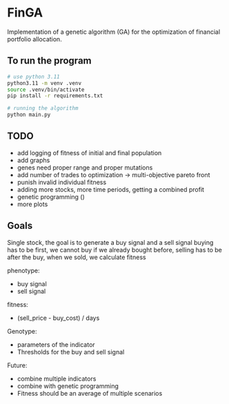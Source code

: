 # FinGA
Implementation of a genetic algorithm (GA) for the optimization of financial portfolio allocation.

## To run the program
```bash
# use python 3.11
python3.11 -m venv .venv
source .venv/bin/activate
pip install -r requirements.txt

# running the algorithm
python main.py
```

## TODO
- add logging of fitness of initial and final population
- add graphs
- genes need proper range and proper mutations
- add number of trades to optimization -> multi-objective pareto front
- punish invalid individual fitness
- adding more stocks, more time periods, getting a combined profit
- genetic programming ()
- more plots

## Goals
Single stock, the goal is to generate a buy signal and a sell signal
buying has to be first, we cannot buy if we already bought before, selling has to be after the buy, when we sold, we calculate fitness

phenotype:
- buy signal
- sell signal

fitness:
- (sell_price - buy_cost) / days

Genotype:
- parameters of the indicator
- Thresholds for the buy and sell signal


Future:
- combine multiple indicators
- combine with genetic programming
- Fitness should be an average of multiple scenarios
